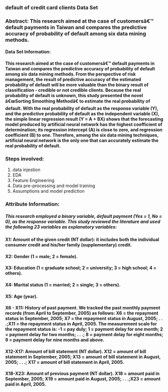 ### default of credit card clients Data Set
### Abstract: This research aimed at the case of customersâ€™ default payments in Taiwan and compares the predictive accuracy of probability of default among six data mining methods.

#### Data Set Information:

#### This research aimed at the case of customersâ€™ default payments in Taiwan and compares the predictive accuracy of probability of default among six data mining methods. From the perspective of risk management, the result of predictive accuracy of the estimated probability of default will be more valuable than the binary result of classification - credible or not credible clients. Because the real probability of default is unknown, this study presented the novel â€œSorting Smoothing Methodâ€ to estimate the real probability of default. With the real probability of default as the response variable (Y), and the predictive probability of default as the independent variable (X), the simple linear regression result (Y = A + BX) shows that the forecasting model produced by artificial neural network has the highest coefficient of determination; its regression intercept (A) is close to zero, and regression coefficient (B) to one. Therefore, among the six data mining techniques, artificial neural network is the only one that can accurately estimate the real probability of default.

### Steps involved:
1. data injestion
2. EDA
3. Feature Engineering
4. Data pre-processing and model training
5. Assumptions and model prediction

### Attribute Information:

##### This research employed a binary variable, default payment (Yes = 1, No = 0), as the response variable. This study reviewed the literature and used the following 23 variables as explanatory variables:
#### X1: Amount of the given credit (NT dollar): it includes both the individual consumer credit and his/her family (supplementary) credit.
#### X2: Gender (1 = male; 2 = female).
#### X3: Education (1 = graduate school; 2 = university; 3 = high school; 4 = others).
#### X4: Marital status (1 = married; 2 = single; 3 = others).
#### X5: Age (year).
#### X6 - X11: History of past payment. We tracked the past monthly payment records (from April to September, 2005) as follows: X6 = the repayment status in September, 2005; X7 = the repayment status in August, 2005; . . .;X11 = the repayment status in April, 2005. The measurement scale for the repayment status is: -1 = pay duly; 1 = payment delay for one month; 2 = payment delay for two months; . . .; 8 = payment delay for eight months; 9 = payment delay for nine months and above.
#### X12-X17: Amount of bill statement (NT dollar). X12 = amount of bill statement in September, 2005; X13 = amount of bill statement in August, 2005; . . .; X17 = amount of bill statement in April, 2005.
#### X18-X23: Amount of previous payment (NT dollar). X18 = amount paid in September, 2005; X19 = amount paid in August, 2005; . . .;X23 = amount paid in April, 2005.



